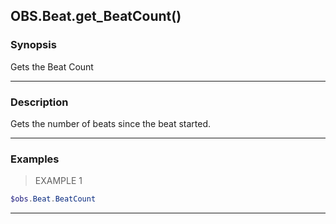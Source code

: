 OBS.Beat.get_BeatCount()
------------------------

### Synopsis
Gets the Beat Count

---

### Description

Gets the number of beats since the beat started.

---

### Examples
> EXAMPLE 1

```PowerShell
$obs.Beat.BeatCount
```

---
